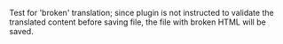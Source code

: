 Test for 'broken' translation; since plugin is not instructed to validate
the translated content before saving file, the file with broken HTML
will be saved.